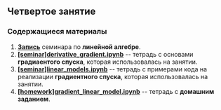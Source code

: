 ## Четвертое занятие

### Содержащиеся материалы
1. [**Запись**](https://www.youtube.com/watch?v=YlHVxQ5R4H4&t=1s)  семинара по **линейной алгебре**.
2. [**[seminar]derivative_gradient.ipynb**](./[seminar]derivative_gradient.ipynb) -- тетрадь с основами **градиаентого спуска**, которая использовалась на занятии. 
3. [**[seminar]linear_models.ipynb**](./[seminar]linear_models.ipynb) -- тетрадь с примерами кода на реализации **градиентного спуска**, которая использовалась на занятии. 
4. [**[homework]gradient_linear_model.ipynb**](./[homework]gradient_linear_model.ipynb) -- тетрадь с **домашним заданием**. 
